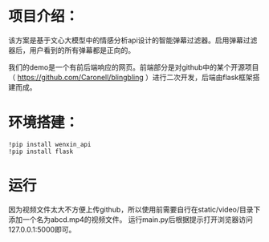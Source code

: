 # 项目介绍：

该方案是基于文心大模型中的情感分析api设计的智能弹幕过滤器。启用弹幕过滤器后，用户看到的所有弹幕都是正向的。

我们的demo是一个有前后端响应的网页。前端部分是对github中的某个开源项目（ https://github.com/Caronell/blingbling ）进行二次开发，后端由flask框架搭建而成。


# 环境搭建：

```
!pip install wenxin_api
!pip install flask
```

运行
=======
因为视频文件太大不方便上传github，所以使用前需要自行在static/video/目录下添加一个名为abcd.mp4的视频文件。
运行main.py后根据提示打开浏览器访问127.0.0.1:5000即可。
